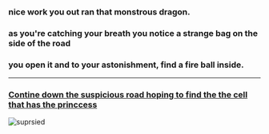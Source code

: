 ### nice work you out ran that monstrous dragon. 
### as you're catching your breath you notice a strange bag on the side of the road
### you open it and to your astonishment, find a fire ball inside. 
---
### [Contine down the suspicious road hoping to find the the cell that has the princcess](rightroad.md)
![suprsied](https://thumbs.dreamstime.com/b/surprised-little-frog-cartoon-illustration-frog-looking-surprised-158512899.jpg)